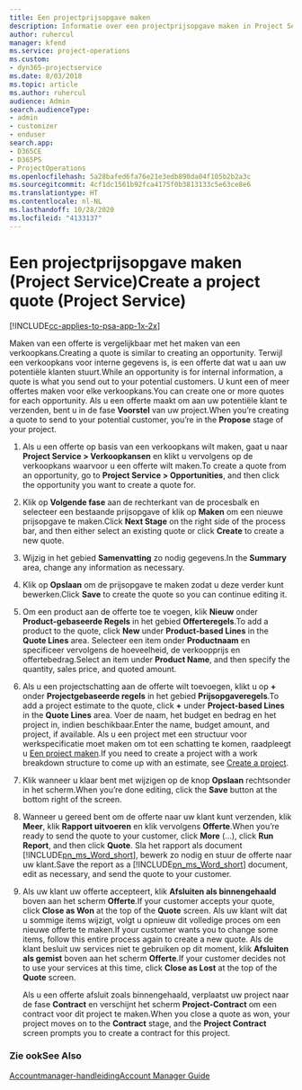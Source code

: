 ```yaml
---
title: Een projectprijsopgave maken
description: Informatie over een projectprijsopgave maken in Project Service
author: ruhercul
manager: kfend
ms.service: project-operations
ms.custom:
- dyn365-projectservice
ms.date: 8/03/2018
ms.topic: article
ms.author: ruhercul
audience: Admin
search.audienceType:
- admin
- customizer
- enduser
search.app:
- D365CE
- D365PS
- ProjectOperations
ms.openlocfilehash: 5a28bafed6fa76e21e3edb890da04f105b2b2a3c
ms.sourcegitcommit: 4cf1dc1561b92fca4175f0b3813133c5e63ce8e6
ms.translationtype: HT
ms.contentlocale: nl-NL
ms.lasthandoff: 10/28/2020
ms.locfileid: "4133137"
---
```

# <a name="create-a-project-quote-project-service"></a><span data-ttu-id="cbd8c-103">Een projectprijsopgave maken (Project Service)</span><span class="sxs-lookup"><span data-stu-id="cbd8c-103">Create a project quote (Project Service)</span></span>

[!INCLUDE[cc-applies-to-psa-app-1x-2x](../includes/cc-applies-to-psa-app-1x-2x.md)]

<span data-ttu-id="cbd8c-104">Maken van een offerte is vergelijkbaar met het maken van een verkoopkans.</span><span class="sxs-lookup"><span data-stu-id="cbd8c-104">Creating a quote is similar to creating an opportunity.</span></span> <span data-ttu-id="cbd8c-105">Terwijl een verkoopkans voor interne gegevens is, is een offerte dat wat u aan uw potentiële klanten stuurt.</span><span class="sxs-lookup"><span data-stu-id="cbd8c-105">While an opportunity is for internal information, a quote is what you send out to your potential customers.</span></span> <span data-ttu-id="cbd8c-106">U kunt een of meer offertes maken voor elke verkoopkans.</span><span class="sxs-lookup"><span data-stu-id="cbd8c-106">You can create one or more quotes for each opportunity.</span></span> <span data-ttu-id="cbd8c-107">Als u een offerte maakt om aan uw potentiële klant te verzenden, bent u in de fase **Voorstel** van uw project.</span><span class="sxs-lookup"><span data-stu-id="cbd8c-107">When you’re creating a quote to send to your potential customer, you’re in the **Propose** stage of your project.</span></span>  
  
1. <span data-ttu-id="cbd8c-108">Als u een offerte op basis van een verkoopkans wilt maken, gaat u naar **Project Service > Verkoopkansen** en klikt u vervolgens op de verkoopkans waarvoor u een offerte wilt maken.</span><span class="sxs-lookup"><span data-stu-id="cbd8c-108">To create a quote from an opportunity, go to **Project Service > Opportunities**, and then click the opportunity you want to create a quote for.</span></span>  
  
2. <span data-ttu-id="cbd8c-109">Klik op **Volgende fase** aan de rechterkant van de procesbalk en selecteer een bestaande prijsopgave of klik op **Maken** om een nieuwe prijsopgave te maken.</span><span class="sxs-lookup"><span data-stu-id="cbd8c-109">Click **Next Stage** on the right side of the process bar, and then either select an existing quote or click **Create** to create a new quote.</span></span>  
  
3. <span data-ttu-id="cbd8c-110">Wijzig in het gebied **Samenvatting** zo nodig gegevens.</span><span class="sxs-lookup"><span data-stu-id="cbd8c-110">In the **Summary** area, change any information as necessary.</span></span>  
  
4. <span data-ttu-id="cbd8c-111">Klik op **Opslaan** om de prijsopgave te maken zodat u deze verder kunt bewerken.</span><span class="sxs-lookup"><span data-stu-id="cbd8c-111">Click **Save** to create the quote so you can continue editing it.</span></span>  
  
5. <span data-ttu-id="cbd8c-112">Om een product aan de offerte toe te voegen, klik **Nieuw** onder **Product-gebaseerde Regels** in het gebied **Offerteregels**.</span><span class="sxs-lookup"><span data-stu-id="cbd8c-112">To add a product to the quote, click **New** under **Product-based Lines** in the **Quote Lines** area.</span></span> <span data-ttu-id="cbd8c-113">Selecteer een item onder **Productnaam** en specificeer vervolgens de hoeveelheid, de verkoopprijs en offertebedrag.</span><span class="sxs-lookup"><span data-stu-id="cbd8c-113">Select an item under **Product Name**, and then specify the quantity, sales price, and quoted amount.</span></span>  
  
6. <span data-ttu-id="cbd8c-114">Als u een projectschatting aan de offerte wilt toevoegen, klikt u op **+** onder **Projectgebaseerde regels** in het gebied **Prijsopgaveregels**.</span><span class="sxs-lookup"><span data-stu-id="cbd8c-114">To add a project estimate to the quote, click **+** under **Project-based Lines** in the **Quote Lines** area.</span></span> <span data-ttu-id="cbd8c-115">Voer de naam, het budget en bedrag en het project in, indien beschikbaar.</span><span class="sxs-lookup"><span data-stu-id="cbd8c-115">Enter the name, budget amount, and project, if available.</span></span> <span data-ttu-id="cbd8c-116">Als u een project met een structuur voor werkspecificatie moet maken om tot een schatting te komen, raadpleegt u [Een project maken](../psa/create-project.md).</span><span class="sxs-lookup"><span data-stu-id="cbd8c-116">If you need to create a project with a work breakdown structure to come up with an estimate, see [Create a project](../psa/create-project.md).</span></span>  
  
7. <span data-ttu-id="cbd8c-117">Klik wanneer u klaar bent met wijzigen op de knop **Opslaan** rechtsonder in het scherm.</span><span class="sxs-lookup"><span data-stu-id="cbd8c-117">When you’re done editing, click the **Save** button at the bottom right of the screen.</span></span>  
  
8. <span data-ttu-id="cbd8c-118">Wanneer u gereed bent om de offerte naar uw klant kunt verzenden, klik **Meer**, klik **Rapport uitvoeren** en klik vervolgens **Offerte**.</span><span class="sxs-lookup"><span data-stu-id="cbd8c-118">When you’re ready to send the quote to your customer, click **More** (…), click **Run Report**, and then click **Quote**.</span></span> <span data-ttu-id="cbd8c-119">Sla het rapport als document [!INCLUDE[pn_ms_Word_short](../includes/pn-ms-word-short.md)], bewerk zo nodig en stuur de offerte naar uw klant.</span><span class="sxs-lookup"><span data-stu-id="cbd8c-119">Save the report as a [!INCLUDE[pn_ms_Word_short](../includes/pn-ms-word-short.md)] document, edit as necessary, and send the quote to your customer.</span></span>  
  
9. <span data-ttu-id="cbd8c-120">Als uw klant uw offerte accepteert, klik **Afsluiten als binnengehaald** boven aan het scherm **Offerte**.</span><span class="sxs-lookup"><span data-stu-id="cbd8c-120">If your customer accepts your quote, click **Close as Won** at the top of the **Quote** screen.</span></span> <span data-ttu-id="cbd8c-121">Als uw klant wilt dat u sommige items wijzigt, volgt u opnieuw dit volledige proces om een nieuwe offerte te maken.</span><span class="sxs-lookup"><span data-stu-id="cbd8c-121">If your customer wants you to change some items, follow this entire process again to create a new quote.</span></span> <span data-ttu-id="cbd8c-122">Als de klant besluit uw services niet te gebruiken op dit moment, klik **Afsluiten als gemist** boven aan het scherm **Offerte**.</span><span class="sxs-lookup"><span data-stu-id="cbd8c-122">If your customer decides not to use your services at this time, click **Close as Lost** at the top of the **Quote** screen.</span></span>  
  
   <span data-ttu-id="cbd8c-123">Als u een offerte afsluit zoals binnengehaald, verplaatst uw project naar de fase **Contract** en verschijnt het scherm **Project-Contract** om een contract voor dit project te maken.</span><span class="sxs-lookup"><span data-stu-id="cbd8c-123">When you close a quote as won, your project moves on to the **Contract** stage, and the **Project Contract** screen prompts you to create a contract for this project.</span></span>  
  
### <a name="see-also"></a><span data-ttu-id="cbd8c-124">Zie ook</span><span class="sxs-lookup"><span data-stu-id="cbd8c-124">See Also</span></span>  
 [<span data-ttu-id="cbd8c-125">Accountmanager-handleiding</span><span class="sxs-lookup"><span data-stu-id="cbd8c-125">Account Manager Guide</span></span>](../psa/account-manager-guide.md)
